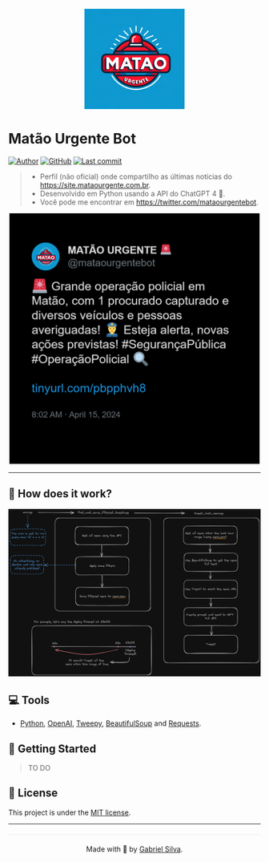 <p align="center">
   <img src=".github/logo.webp" width="200"/>
</p>

# Matão Urgente Bot

[![Author](https://img.shields.io/badge/author-Gabriel%20Silva-1099d0?style=flat-square)](https://github.com/gabrielhs1357)
[![GitHub](https://img.shields.io/github/license/gabrielhs1357/matao-urgente-bot?style=flat-square&color=1099d0&)](./LICENSE)
[![Last commit](https://img.shields.io/github/last-commit/gabrielhs1357/matao-urgente-bot?color=1099d0&style=flat-square)](https://github.com/gabrielhs1357/matao-urgente-bot/commits/main)

> - Perfil (não oficial) onde compartilho as últimas notícias do https://site.mataourgente.com.br.
> - Desenvolvido em Python usando a API do ChatGPT 4 🤖.
> - Você pode me encontrar em https://twitter.com/mataourgentebot.

<p align="center"><img src=".github/tweet-screenshot.png?raw=true" width="500"/></p>

---

## 🤔 How does it work?

<p align="center"><img src=".github/excalidraw.png?raw=true" width="1000"/></p>

## :computer: Tools

- [Python](https://www.python.org), [OpenAI](https://pypi.org/project/openai/), [Tweepy](https://pypi.org/project/tweepy/), [BeautifulSoup](https://pypi.org/project/beautifulsoup4/) and [Requests](https://pypi.org/project/requests/).

## :construction_worker: Getting Started

> TO DO
    
## :closed_book: License

This project is under the [MIT license](https://github.com/gabrielhs1357/matao-urgente-bot/blob/main/LICENSE).

---

<p align="center" style="margin-top: 20px; border-top: 1px solid #eee; padding-top: 20px;">Made with 💜 by <a href='https://github.com/gabrielhs1357'>Gabriel Silva</a>.</p>
